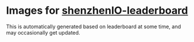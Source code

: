 # Images for [shenzhenIO-leaderboard](https://github.com/12345ieee/shenzhenIO-leaderboard)

This is automatically generated based on leaderboard at some time, and may occasionally get updated.

